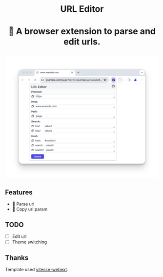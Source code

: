 <h1 align="center">URL Editor<h1/>

<p align="center">🔗 A browser extension to parse and edit urls.</p>

<img src="./assets/home.png">

## Features

- 🔗 Parse url
- 🤳 Copy url param

## TODO

- [ ] Edit url
- [ ] Theme switching

## Thanks

Template used [vitesse-webext](https://github.com/antfu/vitesse-webext.git).
